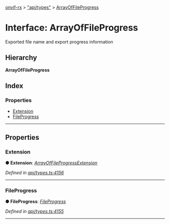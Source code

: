 [onvif-rx](../README.md) > ["api/types"](../modules/_api_types_.md) > [ArrayOfFileProgress](../interfaces/_api_types_.arrayoffileprogress.md)

# Interface: ArrayOfFileProgress

Exported file name and export progress information

## Hierarchy

**ArrayOfFileProgress**

## Index

### Properties

* [Extension](_api_types_.arrayoffileprogress.md#extension)
* [FileProgress](_api_types_.arrayoffileprogress.md#fileprogress)

---

## Properties

<a id="extension"></a>

###  Extension

**● Extension**: *[ArrayOfFileProgressExtension](_api_types_.arrayoffileprogressextension.md)*

*Defined in [api/types.ts:4156](https://github.com/patrickmichalina/onvif-rx/blob/1596479/src/api/types.ts#L4156)*

___
<a id="fileprogress"></a>

###  FileProgress

**● FileProgress**: *[FileProgress](_api_types_.fileprogress.md)*

*Defined in [api/types.ts:4155](https://github.com/patrickmichalina/onvif-rx/blob/1596479/src/api/types.ts#L4155)*

___

